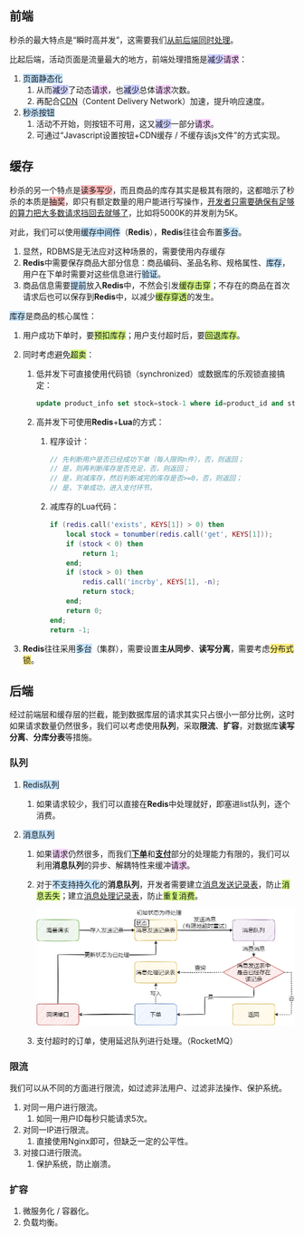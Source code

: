 ## 前端

秒杀的最大特点是“瞬时高并发”，这需要我们[从前后端同时处理](https://www.zhihu.com/question/20978066/answer/2027433026)。

比起后端，活动页面是流量最大的地方，前端处理措施是<span style=background:#c9ccff>减少</span><span style=background:#f8d2ff>请求</span>：

1. <span style=background:#c2e2ff>页面静态化</span>
   1. 从而<span style=background:#c9ccff>减少</span>了动态<span style=background:#f8d2ff>请求</span>，也<span style=background:#c9ccff>减少</span>总体<span style=background:#f8d2ff>请求</span>次数。
   2. 再配合<u>CDN</u>（Content Delivery Network）加速，提升响应速度。
2. <span style=background:#c2e2ff>秒杀按钮</span>
   1. 活动不开始，则按钮不可用，这又<span style=background:#c9ccff>减少</span>一部分<span style=background:#f8d2ff>请求</span>。
   2. 可通过“Javascript设置按钮+CDN缓存 / 不缓存该js文件”的方式实现。



## 缓存

秒杀的另一个特点是<span style=background:#ffb8b8>读多写少</span>，而且商品的库存其实是极其有限的，这都暗示了秒杀的本质是<span style=background:#ffb8b8>抽奖</span>，即只有额定数量的用户能进行写操作，[开发者只需要确保有足够的算力把大多数请求挡回去就够了](https://www.zhihu.com/question/20978066/answer/1478490284)，比如将5000K的并发削为5K。

对此，我们可以使用<span style=background:#c2e2ff>缓存中间件</span>（**Redis**），**Redis**往往会布置<span style=background:#c2e2ff>多台</span>。

1. 显然，RDBMS是无法应对这种场景的，需要使用内存缓存
2. **Redis**中需要保存商品大部分信息：商品编码、圣品名称、规格属性、<span style=background:#c2e2ff>库存</span>，用户在下单时需要对这些信息进行<span style=background:#c2e2ff>验证</span>。
3. 商品信息需要<span style=background:#c2e2ff>提前</span>放入**Redis**中，不然会引发<span style=background:#d4fe7f>缓存击穿</span>；不存在的商品在首次请求后也可以保存到**Redis**中，以减少<span style=background:#d4fe7f>缓存穿透</span>的发生。

<span style=background:#c2e2ff>库存</span>是商品的核心属性：

1. 用户成功下单时，要<span style=background:#d4fe7f>预扣库存</span>；用户支付超时后，要<span style=background:#d4fe7f>回退库存</span>。

2. 同时考虑避免<span style=background:#d4fe7f>超卖</span>：

   1. 低并发下可直接使用代码锁（synchronized）或数据库的乐观锁直接搞定：

      ```sql
      update product_info set stock=stock-1 where id=product_id and stock > 0;
      ```

   2. 高并发下可使用**Redis**+**Lua**的方式：

      1. 程序设计：
         
         ```java
         // 先判断用户是否已经成功下单（每人限购n件），否，则返回；
         // 是，则再判断库存是否充足，否，则返回；
         // 是，则减库存，然后判断减完的库存是否>=0，否，则返回；
         // 是，下单成功，进入支付环节。
         ```
      
      2. 减库存的Lua代码：
         
         ```lua
         if (redis.call('exists', KEYS[1]) > 0) then
             local stock = tonumber(redis.call('get', KEYS[1]));
             if (stock < 0) then
                 return 1;
             end;
             if (stock > 0) then
                 redis.call('incrby', KEYS[1], -n);
                 return stock;
             end;
             return 0;
         end;
         return -1;
         ```

3. **Redis**往往采用<span style=background:#c2e2ff>多台</span>（集群），需要设置**主从同步**、**读写分离**，需要考虑<span style=background:#ffee7c>分布式锁</span>。



## 后端

经过前端层和缓存层的拦截，能到数据库层的请求其实只占很小一部分比例，这时如果请求数量仍然很多，我们可以考虑使用**队列**，采取**限流**、**扩容**，对数据库**读写分离**、**分库分表**等措施。

### 队列

1. <span style=background:#c2e2ff>Redis队列</span>

   1. 如果请求较少，我们可以直接在**Redis**中处理就好，即塞进list队列，逐个消费。

2. <span style=background:#c2e2ff>消息队列</span>

   1. 如果<span style=background:#f8d2ff>请求</span>仍然很多，而我们<u>**下单**</u>和<u>**支付**</u>部分的处理能力有限的，我们可以利用**消息队列**的异步、解耦特性来缓冲<span style=background:#f8d2ff>请求</span>。

   2. 对于<span style=background:#c2e2ff>不支持持久化</span>的**消息队列**，开发者需要建立<u>消息发送记录表</u>，防止<span style=background:#d4fe7f>消息丢失</span>；建立<u>消息处理记录表</u>，防止<span style=background:#d4fe7f>重复消费</span>。

      ![](../images/10/message-send-records.png)

   3. 支付超时的订单，使用延迟队列进行处理。（RocketMQ）

### 限流

我们可以从不同的方面进行限流，如过滤非法用户、过滤非法操作、保护系统。

1. 对同一用户进行限流。
   1. 如同一用户ID每秒只能请求5次。
2. 对同一IP进行限流。
   1. 直接使用Nginx即可，但缺乏一定的公平性。
3. 对接口进行限流。
   1. 保护系统，防止崩溃。

### 扩容

1. 微服务化 / 容器化。
2. 负载均衡。